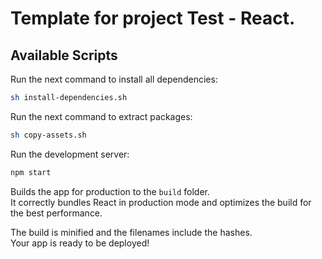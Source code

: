 # Template for project Test - React.

## Available Scripts

Run the next command to install all dependencies:

```bash
sh install-dependencies.sh
```

Run the next command to extract packages:

```bash
sh copy-assets.sh
```

Run the development server:

```bash
npm start
```

Builds the app for production to the `build` folder.\
It correctly bundles React in production mode and optimizes the build for the best performance.

The build is minified and the filenames include the hashes.\
Your app is ready to be deployed!
